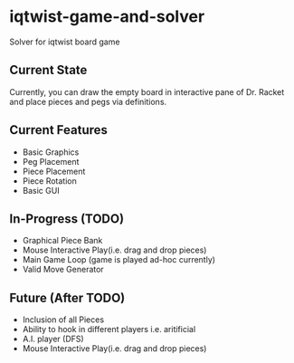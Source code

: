 # iqtwist-game-and-solver
Solver for iqtwist board game

## Current State
Currently, you can draw the empty board in interactive 
pane of Dr. Racket and place pieces and pegs via definitions.

## Current Features
+ Basic Graphics
+ Peg Placement
+ Piece Placement
+ Piece Rotation
+ Basic GUI

## In-Progress (TODO)
+ Graphical Piece Bank
+ Mouse Interactive Play(i.e. drag and drop pieces)
+ Main Game Loop (game is played ad-hoc currently)
+ Valid Move Generator

## Future (After TODO)
+ Inclusion of all Pieces
+ Ability to hook in different players i.e. aritificial
+ A.I. player (DFS)
+ Mouse Interactive Play(i.e. drag and drop pieces)

